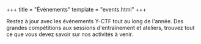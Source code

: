 +++
title = "Événements"
template = "events.html"
+++

Restez à jour avec les événements Y-CTF tout au long de l'année. Des grandes compétitions aux sessions d'entraînement et ateliers, trouvez tout ce que vous devez savoir sur nos activités à venir.
